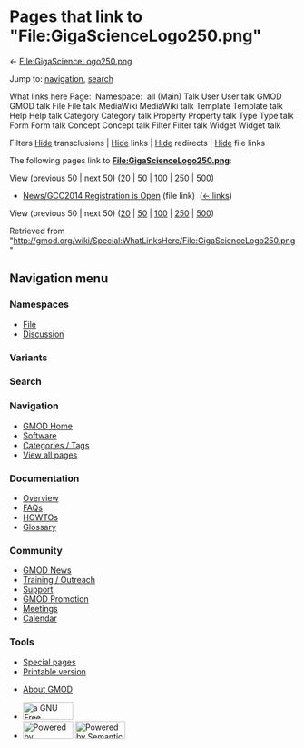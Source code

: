<div id="mw-page-base" class="noprint">

</div>

<div id="mw-head-base" class="noprint">

</div>

<div id="content" class="mw-body" role="main">

<span id="top"></span>

<div id="mw-js-message" style="display:none;">

</div>



# <span dir="auto">Pages that link to "File:GigaScienceLogo250.png"</span>

<div id="bodyContent">

<div id="contentSub">

←
[File:GigaScienceLogo250.png](/wiki/File:GigaScienceLogo250.png "File:GigaScienceLogo250.png")

</div>

<div id="jump-to-nav" class="mw-jump">

Jump to: [navigation](#mw-navigation), [search](#p-search)

</div>

<div id="mw-content-text">

What links here Page:  Namespace:  all (Main) Talk User User talk GMOD
GMOD talk File File talk MediaWiki MediaWiki talk Template Template talk
Help Help talk Category Category talk Property Property talk Type Type
talk Form Form talk Concept Concept talk Filter Filter talk Widget
Widget talk

Filters
[Hide](/mediawiki/index.php?title=Special:WhatLinksHere/File:GigaScienceLogo250.png&hidetrans=1 "Special:WhatLinksHere/File:GigaScienceLogo250.png")
transclusions \|
[Hide](/mediawiki/index.php?title=Special:WhatLinksHere/File:GigaScienceLogo250.png&hidelinks=1 "Special:WhatLinksHere/File:GigaScienceLogo250.png")
links \|
[Hide](/mediawiki/index.php?title=Special:WhatLinksHere/File:GigaScienceLogo250.png&hideredirs=1 "Special:WhatLinksHere/File:GigaScienceLogo250.png")
redirects \|
[Hide](/mediawiki/index.php?title=Special:WhatLinksHere/File:GigaScienceLogo250.png&hideimages=1 "Special:WhatLinksHere/File:GigaScienceLogo250.png")
file links

The following pages link to
**[File:GigaScienceLogo250.png](/wiki/File:GigaScienceLogo250.png "File:GigaScienceLogo250.png")**:

View (previous 50 \| next 50)
([20](/mediawiki/index.php?title=Special:WhatLinksHere/File:GigaScienceLogo250.png&limit=20 "Special:WhatLinksHere/File:GigaScienceLogo250.png")
\|
[50](/mediawiki/index.php?title=Special:WhatLinksHere/File:GigaScienceLogo250.png&limit=50 "Special:WhatLinksHere/File:GigaScienceLogo250.png")
\|
[100](/mediawiki/index.php?title=Special:WhatLinksHere/File:GigaScienceLogo250.png&limit=100 "Special:WhatLinksHere/File:GigaScienceLogo250.png")
\|
[250](/mediawiki/index.php?title=Special:WhatLinksHere/File:GigaScienceLogo250.png&limit=250 "Special:WhatLinksHere/File:GigaScienceLogo250.png")
\|
[500](/mediawiki/index.php?title=Special:WhatLinksHere/File:GigaScienceLogo250.png&limit=500 "Special:WhatLinksHere/File:GigaScienceLogo250.png"))

- [News/GCC2014 Registration is
  Open](/wiki/News/GCC2014_Registration_is_Open "News/GCC2014 Registration is Open")
  (file link) ‎ <span class="mw-whatlinkshere-tools">([←
  links](/mediawiki/index.php?title=Special:WhatLinksHere&target=News%2FGCC2014+Registration+is+Open "Special:WhatLinksHere"))</span>

View (previous 50 \| next 50)
([20](/mediawiki/index.php?title=Special:WhatLinksHere/File:GigaScienceLogo250.png&limit=20 "Special:WhatLinksHere/File:GigaScienceLogo250.png")
\|
[50](/mediawiki/index.php?title=Special:WhatLinksHere/File:GigaScienceLogo250.png&limit=50 "Special:WhatLinksHere/File:GigaScienceLogo250.png")
\|
[100](/mediawiki/index.php?title=Special:WhatLinksHere/File:GigaScienceLogo250.png&limit=100 "Special:WhatLinksHere/File:GigaScienceLogo250.png")
\|
[250](/mediawiki/index.php?title=Special:WhatLinksHere/File:GigaScienceLogo250.png&limit=250 "Special:WhatLinksHere/File:GigaScienceLogo250.png")
\|
[500](/mediawiki/index.php?title=Special:WhatLinksHere/File:GigaScienceLogo250.png&limit=500 "Special:WhatLinksHere/File:GigaScienceLogo250.png"))

</div>

<div class="printfooter">

Retrieved from
"<http://gmod.org/wiki/Special:WhatLinksHere/File:GigaScienceLogo250.png>"

</div>

<div id="catlinks" class="catlinks catlinks-allhidden">

</div>

<div class="visualClear">

</div>

</div>

</div>

<div id="mw-navigation">

## Navigation menu

<div id="mw-head">



<div id="left-navigation">

<div id="p-namespaces" class="vectorTabs" role="navigation"
aria-labelledby="p-namespaces-label">

### Namespaces

- <span id="ca-nstab-image"><a href="/wiki/File:GigaScienceLogo250.png" accesskey="c"
  title="View the file page [c]">File</a></span>
- <span id="ca-talk"><a
  href="/mediawiki/index.php?title=File_talk:GigaScienceLogo250.png&amp;action=edit&amp;redlink=1"
  accesskey="t"
  title="Discussion about the content page [t]">Discussion</a></span>

</div>

<div id="p-variants" class="vectorMenu emptyPortlet" role="navigation"
aria-labelledby="p-variants-label">

### 

### Variants[](#)

<div class="menu">

</div>

</div>

</div>

<div id="right-navigation">





</div>

<div id="p-search" role="search">

### Search

<div id="simpleSearch">

</div>

</div>

</div>

</div>

<div id="mw-panel">

<div id="p-logo" role="banner">

<a href="/wiki/Main_Page"
style="background-image: url(http://gmod.org/images/GMOD-cogs.png);"
title="Visit the main page"></a>

</div>

<div id="p-Navigation" class="portal" role="navigation"
aria-labelledby="p-Navigation-label">

### Navigation

<div class="body">

- <span id="n-GMOD-Home">[GMOD Home](/wiki/Main_Page)</span>
- <span id="n-Software">[Software](/wiki/GMOD_Components)</span>
- <span id="n-Categories-.2F-Tags">[Categories /
  Tags](/wiki/Categories)</span>
- <span id="n-View-all-pages">[View all
  pages](/wiki/Special:AllPages)</span>

</div>

</div>

<div id="p-Documentation" class="portal" role="navigation"
aria-labelledby="p-Documentation-label">

### Documentation

<div class="body">

- <span id="n-Overview">[Overview](/wiki/Overview)</span>
- <span id="n-FAQs">[FAQs](/wiki/Category:FAQ)</span>
- <span id="n-HOWTOs">[HOWTOs](/wiki/Category:HOWTO)</span>
- <span id="n-Glossary">[Glossary](/wiki/Glossary)</span>

</div>

</div>

<div id="p-Community" class="portal" role="navigation"
aria-labelledby="p-Community-label">

### Community

<div class="body">

- <span id="n-GMOD-News">[GMOD News](/wiki/GMOD_News)</span>
- <span id="n-Training-.2F-Outreach">[Training /
  Outreach](/wiki/Training_and_Outreach)</span>
- <span id="n-Support">[Support](/wiki/Support)</span>
- <span id="n-GMOD-Promotion">[GMOD
  Promotion](/wiki/GMOD_Promotion)</span>
- <span id="n-Meetings">[Meetings](/wiki/Meetings)</span>
- <span id="n-Calendar">[Calendar](/wiki/Calendar)</span>

</div>

</div>

<div id="p-tb" class="portal" role="navigation"
aria-labelledby="p-tb-label">

### Tools

<div class="body">

- <span id="t-specialpages"><a href="/wiki/Special:SpecialPages" accesskey="q"
  title="A list of all special pages [q]">Special pages</a></span>
- <span id="t-print"><a
  href="/mediawiki/index.php?title=Special:WhatLinksHere/File:GigaScienceLogo250.png&amp;printable=yes"
  rel="alternate" accesskey="p"
  title="Printable version of this page [p]">Printable version</a></span>

</div>

</div>

</div>

</div>

<div id="footer" role="contentinfo">

- <span id="footer-places-about">[About
  GMOD](/wiki/GMOD:About "GMOD:About")</span>

<!-- -->

- <span id="footer-copyrightico">[<img src="http://www.gnu.org/graphics/gfdl-logo-small.png" width="88"
  height="31" alt="a GNU Free Documentation License" />](http://www.gnu.org/licenses/fdl-1.3.html)</span>
- <span id="footer-poweredbyico">[<img src="/mediawiki/skins/common/images/poweredby_mediawiki_88x31.png"
  width="88" height="31" alt="Powered by MediaWiki" />](//www.mediawiki.org/)
  [<img
  src="/mediawiki/extensions/SemanticMediaWiki/includes/../resources/images/smw_button.png"
  width="88" height="31" alt="Powered by Semantic MediaWiki" />](https://www.semantic-mediawiki.org/wiki/Semantic_MediaWiki)</span>

<div style="clear:both">

</div>

</div>
